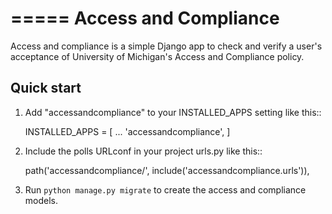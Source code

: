 =====
Access and Compliance
=====

Access and compliance is a simple Django app to check and verify a
user's acceptance of University of Michigan's Access and Compliance
policy.

Quick start
-----------

1. Add "accessandcompliance" to your INSTALLED_APPS setting like this::

    INSTALLED_APPS = [
        ...
        'accessandcompliance',
    ]

2. Include the polls URLconf in your project urls.py like this::

    path('accessandcompliance/', include('accessandcompliance.urls')),

3. Run `python manage.py migrate` to create the access and compliance models.
